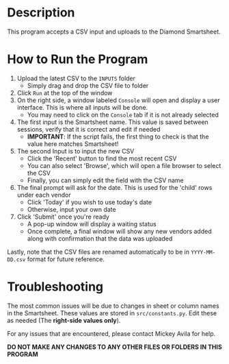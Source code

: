 # Description
This program accepts a CSV input and uploads to the Diamond Smartsheet.

# How to Run the Program
1. Upload the latest CSV to the `INPUTS` folder
    - Simply drag and drop the CSV file to folder
1. Click `Run` at the top of the window
1. On the right side, a window labeled `Console` will open and display a user interface. This is where all inputs will be done.
   - You may need to click on the `Console` tab if it is not already selected
1. The first input is the Smartsheet name. This value is saved between sessions, verify that it is correct and edit if needed
   - **IMPORTANT**: If the script fails, the first thing to check is that the value here matches Smartsheet!
1. The second Input is to input the new CSV
   - Click the 'Recent' button to find the most recent CSV
   - You can also select 'Browse', which will open a file browser to select the CSV
   - Finally, you can simply edit the field with the CSV name
1. The final prompt will ask for the date. This is used for the 'child' rows under each vendor
   - Click 'Today' if you wish to use today's date
   - Otherwise, input your own date
1. Click 'Submit' once you're ready
   - A pop-up window will display a waiting status
   - Once complete, a final window will show any new vendors added along with confirmation that the data was uploaded

Lastly, note that the CSV files are renamed automatically to be in `YYYY-MM-DD.csv` format for future reference. 

# Troubleshooting
The most common issues will be due to changes in sheet or column names in the Smartsheet. These values are stored in `src/constants.py`. Edit these as needed (The **right-side values only**).

For any issues that are encountered, please contact Mickey Avila for help.

**DO NOT MAKE ANY CHANGES TO ANY OTHER FILES OR FOLDERS IN THIS PROGRAM**